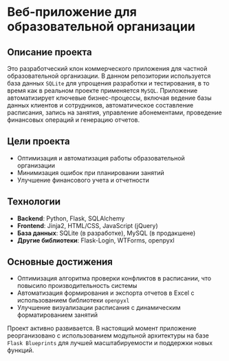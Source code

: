 # Веб-приложение для образовательной организации

## Описание проекта

Это разработческий клон коммерческого приложения для частной образовательной организации. В данном репозитории используется база данных `SQLite` для упрощения разработки и тестирования, в то время как в реальном проекте применяется `MySQL`. Приложение автоматизирует ключевые бизнес-процессы, включая ведение базы данных клиентов и сотрудников, автоматическое составление расписания, запись на занятия, управление абонементами, проведение финансовых операций и генерацию отчетов.

## Цели проекта

- Оптимизация и автоматизация работы образовательной организации
- Минимизация ошибок при планировании занятий
- Улучшение финансового учета и отчетности

## Технологии

- **Backend**: Python, Flask, SQLAlchemy
- **Frontend**: Jinja2, HTML/CSS, JavaScript (jQuery)
- **База данных**: SQLite (в разработке), MySQL (в продакшене)
- **Другие библиотеки**: Flask-Login, WTForms, openpyxl

## Основные достижения

- Оптимизация алгоритма проверки конфликтов в расписании, что повысило производительность системы
- Автоматизация формирования и экспорта отчетов в Excel с использованием библиотеки `openpyxl`
- Улучшение визуализации расписания с динамическим форматированием занятий

Проект активно развивается. В настоящий момент приложение реорганизовано с использованием модульной архитектуры на базе `Flask Blueprints` для лучшей масштабируемости и поддержки новых функций.
